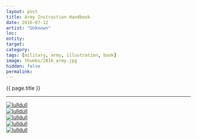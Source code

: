 ```yaml
---
layout: post
title: Army Instruction Handbook
date: 2016-07-12
artist: "Unknown"
loc: 
entity: 
target: 
category: 
tags: [military, army, illustration, book]
image: thumbs/2016_army.jpg
hidden: false
permalink:
---
```




<div class="highlight2">{{ page.title }}</div>

---



<div class="post_image">
	<a href="{{ site.baseurl }}/images/posts/2016_army/001.jpg" target="_blank">
	<img src="{{ site.baseurl }}/images/posts/2016_army/001.jpg" alt="lulldull"></a>
</div>

<div class="post_image">
	<a href="{{ site.baseurl }}/images/posts/2016_army/002.jpg" target="_blank">
	<img src="{{ site.baseurl }}/images/posts/2016_army/002.jpg" alt="lulldull"></a>
</div>

<div class="post_image">
	<a href="{{ site.baseurl }}/images/posts/2016_army/003.jpg" target="_blank">
	<img src="{{ site.baseurl }}/images/posts/2016_army/003.jpg" alt="lulldull"></a>
</div>

<div class="post_image">
	<a href="{{ site.baseurl }}/images/posts/2016_army/004.jpg" target="_blank">
	<img src="{{ site.baseurl }}/images/posts/2016_army/004.jpg" alt="lulldull"></a>
</div>

<div class="post_image">
	<a href="{{ site.baseurl }}/images/posts/2016_army/005.jpg" target="_blank">
	<img src="{{ site.baseurl }}/images/posts/2016_army/005.jpg" alt="lulldull"></a>
</div>